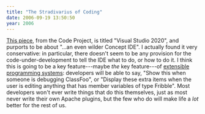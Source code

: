 ```yaml
---
title: "The Stradivarius of Coding"
date: 2006-09-19 13:50:50
year: 2006
---
```

<a href="http://www.codeproject.com/useritems/Visual_Studio_2020.asp">This piece</a>, from the Code Project, is titled "Visual Studio 2020", and purports to be about "...an even wilder Concept IDE".  I actually found it very conservative: in particular, there doesn't seem to be any provision for the code-under-development to tell the IDE what to do, or how to do it.  I think this is going to be a key feature---maybe <em>the</em> key feature---of <a href="http://www.acmqueue.com/modules.php?name=Content&pa=showpage&pid=247&page=1">extensible programming systems</a>: developers will be able to say, "Show this when someone is debugging ClassFoo", or "Display these extra items when the user is editing anything that has member variables of type Fribble".  Most developers won't ever write things that do this themselves, just as most never write their own Apache plugins, but the few who do will make life a <em>lot</em> better for the rest of us.

